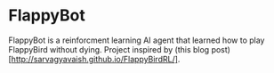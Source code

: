 FlappyBot
=========

FlappyBot is a reinforcment learning AI agent that learned how to play FlappyBird without dying. 
Project inspired by (this blog post)[http://sarvagyavaish.github.io/FlappyBirdRL/]. 
